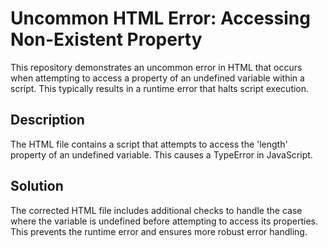 # Uncommon HTML Error: Accessing Non-Existent Property

This repository demonstrates an uncommon error in HTML that occurs when attempting to access a property of an undefined variable within a script. This typically results in a runtime error that halts script execution.

## Description
The HTML file contains a script that attempts to access the 'length' property of an undefined variable. This causes a TypeError in JavaScript.

## Solution
The corrected HTML file includes additional checks to handle the case where the variable is undefined before attempting to access its properties.  This prevents the runtime error and ensures more robust error handling.